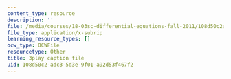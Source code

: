 ```yaml
---
content_type: resource
description: ''
file: /media/courses/18-03sc-differential-equations-fall-2011/108d50c2adc35d3e9f01a92d53f467f2_elMskF8Uzmg.vtt
file_type: application/x-subrip
learning_resource_types: []
ocw_type: OCWFile
resourcetype: Other
title: 3play caption file
uid: 108d50c2-adc3-5d3e-9f01-a92d53f467f2
---
```

